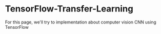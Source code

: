 # TensorFlow-Transfer-Learning
For this page, we'll try to implementation about computer vision CNN using TensorFlow
